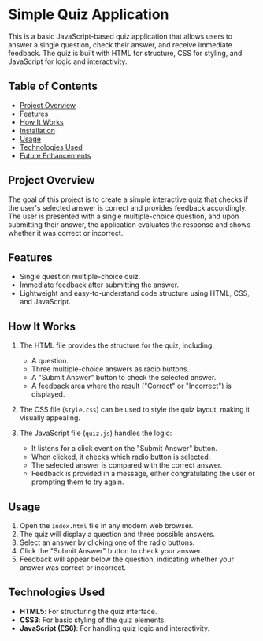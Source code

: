 # Simple Quiz Application

This is a basic JavaScript-based quiz application that allows users to answer a single question, check their answer, and receive immediate feedback. The quiz is built with HTML for structure, CSS for styling, and JavaScript for logic and interactivity.

## Table of Contents
- [Project Overview](#project-overview)
- [Features](#features)
- [How It Works](#how-it-works)
- [Installation](#installation)
- [Usage](#usage)
- [Technologies Used](#technologies-used)
- [Future Enhancements](#future-enhancements)

## Project Overview
The goal of this project is to create a simple interactive quiz that checks if the user's selected answer is correct and provides feedback accordingly. The user is presented with a single multiple-choice question, and upon submitting their answer, the application evaluates the response and shows whether it was correct or incorrect.

## Features
- Single question multiple-choice quiz.
- Immediate feedback after submitting the answer.
- Lightweight and easy-to-understand code structure using HTML, CSS, and JavaScript.

## How It Works
1. The HTML file provides the structure for the quiz, including:
   - A question.
   - Three multiple-choice answers as radio buttons.
   - A "Submit Answer" button to check the selected answer.
   - A feedback area where the result ("Correct" or "Incorrect") is displayed.
   
2. The CSS file (`style.css`) can be used to style the quiz layout, making it visually appealing.

3. The JavaScript file (`quiz.js`) handles the logic:
   - It listens for a click event on the "Submit Answer" button.
   - When clicked, it checks which radio button is selected.
   - The selected answer is compared with the correct answer.
   - Feedback is provided in a message, either congratulating the user or prompting them to try again.

## Usage
1. Open the `index.html` file in any modern web browser.
2. The quiz will display a question and three possible answers.
3. Select an answer by clicking one of the radio buttons.
4. Click the "Submit Answer" button to check your answer.
5. Feedback will appear below the question, indicating whether your answer was correct or incorrect.

## Technologies Used
- **HTML5**: For structuring the quiz interface.
- **CSS3**: For basic styling of the quiz elements.
- **JavaScript (ES6)**: For handling quiz logic and interactivity.

